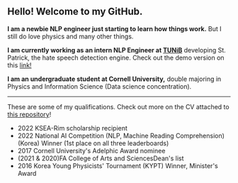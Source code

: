 ## Hello! Welcome to my GitHub.

**I am a newbie NLP engineer just starting to learn how things work.** But I still do love physics and many other things.

**I am currently working as an intern NLP Engineer at [TUNiB](https://github.com/tunib-ai)** developing St. Patrick, the hate speech detection engine. Check out the demo version on this [link!](https://demo.tunib.ai/safety)

**I am an undergraduate student at Cornell University,** double majoring in Physics and Information Science (Data science concentration).

---

These are some of my qualifications. Check out more on the CV attached to [this repository](https://github.com/binjang/binjang)!
- 2022 KSEA-Rim scholarship recipient
- 2022 National AI Competition (NLP, Machine Reading Comprehension) (Korea) Winner (1st place on all three leaderboards)
- 2017 Cornell University's Adelphic Award nominee
- (2021 & 2020)FA College of Arts and SciencesDean's list
- 2016 Korea Young Physicists' Tournament (KYPT) Winner, Minister's Award


<!--
**binjang/binjang** is a ✨ _special_ ✨ repository because its `README.md` (this file) appears on your GitHub profile.

Here are some ideas to get you started:

- 🔭 I’m currently working on ...
- 🌱 I’m currently learning ...
- 👯 I’m looking to collaborate on ...
- 🤔 I’m looking for help with ...
- 💬 Ask me about ...
- 📫 How to reach me: ...
- 😄 Pronouns: ...
- ⚡ Fun fact: ...
-->
